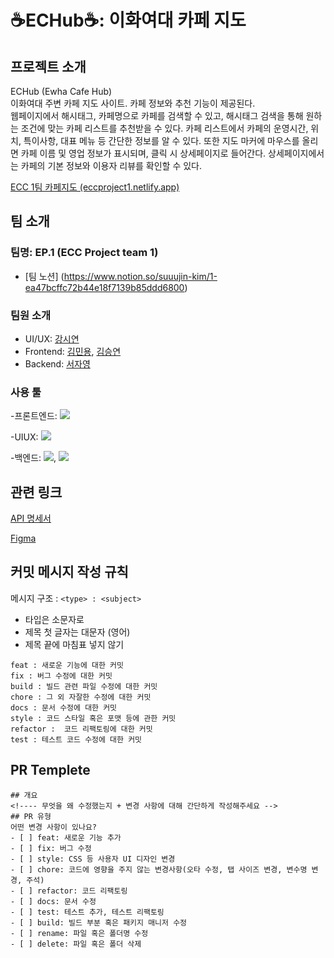 ﻿# ☕️ECHub☕️: 이화여대 카페 지도


## 프로젝트 소개
ECHub (Ewha Cafe Hub)  
이화여대 주변 카페 지도 사이트. 카페 정보와 추천 기능이 제공된다.  
웹페이지에서 해시태그, 카페명으로 카페를 검색할 수 있고, 해시태그 검색을 통해 원하는 조건에 맞는 카페 리스트를 추천받을 수 있다. 카페 리스트에서 카페의 운영시간, 위치, 특이사항, 대표 메뉴 등 간단한 정보를 알 수 있다. 또한 지도 마커에 마우스를 올리면 카페 이름 및 영업 정보가 표시되며, 클릭 시 상세페이지로 들어간다. 상세페이지에서는 카페의 기본 정보와 이용자 리뷰를 확인할 수 있다. 

[ECC 1팀 카페지도 (eccproject1.netlify.app)](https://eccproject1.netlify.app/)


## 팀 소개
### 팀명: EP.1 (ECC Project team 1)
- [팀 노션] (https://www.notion.so/suuujin-kim/1-ea47bcffc72b44e18f7139b85ddd6800)
### 팀원 소개
- UI/UX: [강시연](https://github.com/uoehisx) 
- Frontend: [김민용](https://github.com/Ravende), [김승연](https://github.com/bleuxsy)
- Backend: [서자영](https://github.com/xeoxaxeo)
### 사용 툴
-프론트엔드: <img src="https://img.shields.io/badge/React-61DAFB?style=for-the-badge&logo=React&logoColor=white">


-UIUX: <img src="https://img.shields.io/badge/Figma-F24E1E?style=for-the-badge&logo=Figma&logoColor=white">



-백엔드: <img src="https://img.shields.io/badge/IntelliJ IDEA-000000?style=for-the-badge&logo=IntelliJ IDEA&logoColor=white">, <img src="https://img.shields.io/badge/MySQL-4479A1?style=for-the-badge&logo=MySQL&logoColor=white">




## 관련 링크
[API 명세서](https://s-archive.notion.site/API-e20e206b2037479f9b8875bf791b0c94?pvs=4)


[Figma](https://www.figma.com/file/QWNPoMThFe3JL2yZ4vckKn/ECHUB?type=design&node-id=0-1&mode=design&t=zUJ4ESH3nYinGoko-0)




## 커밋 메시지 작성 규칙
메시지 구조 : `<type> : <subject>`
- 타입은 소문자로
- 제목 첫 글자는 대문자 (영어)
- 제목 끝에 마침표 넣지 않기
```
feat : 새로운 기능에 대한 커밋
fix : 버그 수정에 대한 커밋
build : 빌드 관련 파일 수정에 대한 커밋
chore : 그 외 자잘한 수정에 대한 커밋
docs : 문서 수정에 대한 커밋
style : 코드 스타일 혹은 포맷 등에 관한 커밋
refactor :  코드 리팩토링에 대한 커밋
test : 테스트 코드 수정에 대한 커밋
```


## PR Templete
```
## 개요
<!---- 무엇을 왜 수정했는지 + 변경 사항에 대해 간단하게 작성해주세요 -->
## PR 유형
어떤 변경 사항이 있나요?
- [ ] feat: 새로운 기능 추가
- [ ] fix: 버그 수정
- [ ] style: CSS 등 사용자 UI 디자인 변경
- [ ] chore: 코드에 영향을 주지 않는 변경사항(오타 수정, 탭 사이즈 변경, 변수명 변경, 주석)
- [ ] refactor: 코드 리팩토링
- [ ] docs: 문서 수정
- [ ] test: 테스트 추가, 테스트 리팩토링
- [ ] build: 빌드 부분 혹은 패키지 매니저 수정
- [ ] rename: 파일 혹은 폴더명 수정
- [ ] delete: 파일 혹은 폴더 삭제
```
